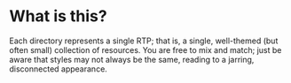 # What is this?

Each directory represents a single RTP; that is, a single, well-themed (but often small) collection of resources. You are free to mix and match; just be aware that styles may not always be the same, reading to a jarring, disconnected appearance.